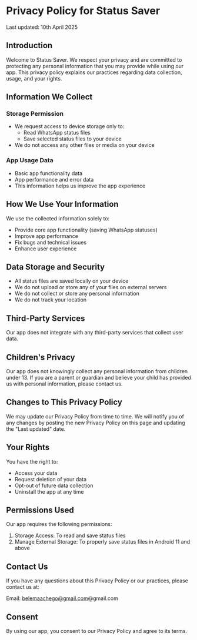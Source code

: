# Privacy Policy for Status Saver

Last updated: 10th April 2025

## Introduction

Welcome to Status Saver. We respect your privacy and are committed to protecting any personal information that you may provide while using our app. This privacy policy explains our practices regarding data collection, usage, and your rights.

## Information We Collect

### Storage Permission
- We request access to device storage only to:
  - Read WhatsApp status files
  - Save selected status files to your device
- We do not access any other files or media on your device

### App Usage Data
- Basic app functionality data
- App performance and error data
- This information helps us improve the app experience

## How We Use Your Information

We use the collected information solely to:
- Provide core app functionality (saving WhatsApp statuses)
- Improve app performance
- Fix bugs and technical issues
- Enhance user experience

## Data Storage and Security

- All status files are saved locally on your device
- We do not upload or store any of your files on external servers
- We do not collect or store any personal information
- We do not track your location

## Third-Party Services

Our app does not integrate with any third-party services that collect user data.

## Children's Privacy

Our app does not knowingly collect any personal information from children under 13. If you are a parent or guardian and believe your child has provided us with personal information, please contact us.

## Changes to This Privacy Policy

We may update our Privacy Policy from time to time. We will notify you of any changes by posting the new Privacy Policy on this page and updating the "Last updated" date.

## Your Rights

You have the right to:
- Access your data
- Request deletion of your data
- Opt-out of future data collection
- Uninstall the app at any time

## Permissions Used

Our app requires the following permissions:
1. Storage Access: To read and save status files
2. Manage External Storage: To properly save status files in Android 11 and above

## Contact Us

If you have any questions about this Privacy Policy or our practices, please contact us at:

Email: belemaachego@gmail.com@gmail.com

## Consent

By using our app, you consent to our Privacy Policy and agree to its terms.
